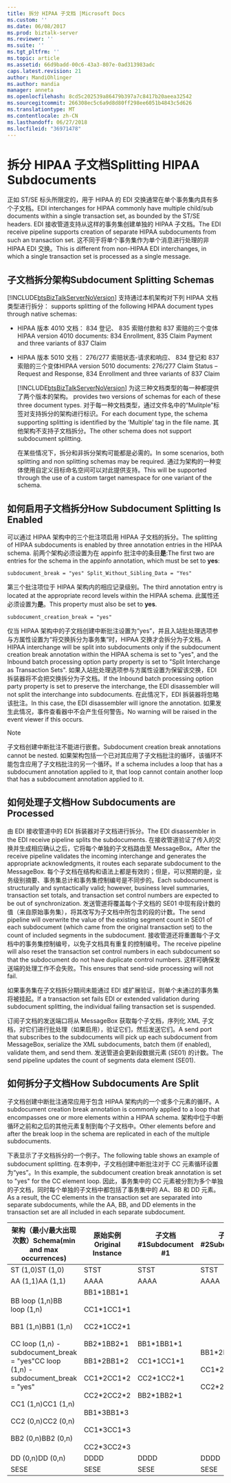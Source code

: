 ```yaml
---
title: 拆分 HIPAA 子文档 |Microsoft Docs
ms.custom: ''
ms.date: 06/08/2017
ms.prod: biztalk-server
ms.reviewer: ''
ms.suite: ''
ms.tgt_pltfrm: ''
ms.topic: article
ms.assetid: 66d9badd-00c6-43a3-807e-0ad313983adc
caps.latest.revision: 21
author: MandiOhlinger
ms.author: mandia
manager: anneta
ms.openlocfilehash: 8cd5c202539a86479b397a7c8417b20aeea32542
ms.sourcegitcommit: 266308ec5c6a9d8d80ff298ee6051b4843c5d626
ms.translationtype: MT
ms.contentlocale: zh-CN
ms.lasthandoff: 06/27/2018
ms.locfileid: "36971478"
---
```

# <a name="splitting-hipaa-subdocuments"></a><span data-ttu-id="c5b32-102">拆分 HIPAA 子文档</span><span class="sxs-lookup"><span data-stu-id="c5b32-102">Splitting HIPAA Subdocuments</span></span>
<span data-ttu-id="c5b32-103">正如 ST/SE 标头所限定的，用于 HIPAA 的 EDI 交换通常在单个事务集内具有多个子文档。</span><span class="sxs-lookup"><span data-stu-id="c5b32-103">EDI interchanges for HIPAA commonly have multiple child/sub documents within a single transaction set, as bounded by the ST/SE headers.</span></span> <span data-ttu-id="c5b32-104">EDI 接收管道支持从这样的事务集创建单独的 HIPAA 子文档。</span><span class="sxs-lookup"><span data-stu-id="c5b32-104">The EDI receive pipeline supports creation of separate HIPAA subdocuments from such an transaction set.</span></span> <span data-ttu-id="c5b32-105">这不同于将单个事务集作为单个消息进行处理的非 HIPAA EDI 交换。</span><span class="sxs-lookup"><span data-stu-id="c5b32-105">This is different from non-HIPAA EDI interchanges, in which a single transaction set is processed as a single message.</span></span>  
  
## <a name="subdocument-splitting-schemas"></a><span data-ttu-id="c5b32-106">子文档拆分架构</span><span class="sxs-lookup"><span data-stu-id="c5b32-106">Subdocument Splitting Schemas</span></span>  
 [!INCLUDE[btsBizTalkServerNoVersion](../includes/btsbiztalkservernoversion-md.md)]<span data-ttu-id="c5b32-107"> 支持通过本机架构对下列 HIPAA 文档类型进行拆分：</span><span class="sxs-lookup"><span data-stu-id="c5b32-107"> supports splitting of the following HIPAA document types through native schemas:</span></span>  
  
- <span data-ttu-id="c5b32-108">HIPAA 版本 4010 文档： 834 登记、 835 索赔付款和 837 索赔的三个变体</span><span class="sxs-lookup"><span data-stu-id="c5b32-108">HIPAA version 4010 documents: 834 Enrollment, 835 Claim Payment and three variants of 837 Claim</span></span>  
  
- <span data-ttu-id="c5b32-109">HIPAA 版本 5010 文档： 276/277 索赔状态-请求和响应、 834 登记和 837 索赔的三个变体</span><span class="sxs-lookup"><span data-stu-id="c5b32-109">HIPAA version 5010 documents: 276/277 Claim Status – Request and Response, 834 Enrollment and three variants of 837 Claim</span></span>  
  
  [!INCLUDE[btsBizTalkServerNoVersion](../includes/btsbiztalkservernoversion-md.md)]<span data-ttu-id="c5b32-110"> 为这三种文档类型的每一种都提供了两个版本的架构。</span><span class="sxs-lookup"><span data-stu-id="c5b32-110"> provides two versions of schemas for each of these three document types.</span></span> <span data-ttu-id="c5b32-111">对于每一种文档类型，通过文件名中的“Mulitple”标签对支持拆分的架构进行标识。</span><span class="sxs-lookup"><span data-stu-id="c5b32-111">For each document type, the schema supporting splitting is identified by the ‘Multiple’ tag in the file name.</span></span> <span data-ttu-id="c5b32-112">其他架构不支持子文档拆分。</span><span class="sxs-lookup"><span data-stu-id="c5b32-112">The other schema does not support subdocument splitting.</span></span>  
  
  <span data-ttu-id="c5b32-113">在某些情况下，拆分和非拆分架构可能都是必需的。</span><span class="sxs-lookup"><span data-stu-id="c5b32-113">In some scenarios, both splitting and non splitting schemas may be required.</span></span> <span data-ttu-id="c5b32-114">通过为架构的一种变体使用自定义目标命名空间可以对此提供支持。</span><span class="sxs-lookup"><span data-stu-id="c5b32-114">This will be supported through the use of a custom target namespace for one variant of the schema.</span></span>  
  
## <a name="how-subdocument-splitting-is-enabled"></a><span data-ttu-id="c5b32-115">如何启用子文档拆分</span><span class="sxs-lookup"><span data-stu-id="c5b32-115">How Subdocument Splitting Is Enabled</span></span>  
 <span data-ttu-id="c5b32-116">可以通过 HIPAA 架构中的三个批注项启用 HIPAA 子文档的拆分。</span><span class="sxs-lookup"><span data-stu-id="c5b32-116">The splitting of HIPAA subdocuments is enabled by three annotation entries in the HIPAA schema.</span></span> <span data-ttu-id="c5b32-117">前两个架构必须设置为在 appinfo 批注中的条目**是**:</span><span class="sxs-lookup"><span data-stu-id="c5b32-117">The first two are  entries for the schema in the appinfo annotation, which must be set to **yes**:</span></span>  
  
```  
subdocument_break = "yes" Split_Without_Sibling_Data = "Yes"  
```  
  
 <span data-ttu-id="c5b32-118">第三个批注项位于 HIPAA 架构内的相应记录级别。</span><span class="sxs-lookup"><span data-stu-id="c5b32-118">The third annotation entry is located at the appropriate record levels within the HIPAA schema.</span></span> <span data-ttu-id="c5b32-119">此属性还必须设置为**是**。</span><span class="sxs-lookup"><span data-stu-id="c5b32-119">This property must also be set to **yes**.</span></span>  
  
```  
subdocument_creation_break = "yes"  
```  
  
 <span data-ttu-id="c5b32-120">仅当 HIPAA 架构中的子文档创建中断批注设置为“yes”，并且入站批处理选项参与方属性设置为“将交换拆分为事务集”时，HIPAA 交换才会拆分为子文档。</span><span class="sxs-lookup"><span data-stu-id="c5b32-120">A HIPAA interchange will be split into subdocuments only if the subdocument creation break annotation within the HIPAA schema is set to "yes", and the Inbound batch processing option party property is set to "Split Interchange as Transaction Sets".</span></span> <span data-ttu-id="c5b32-121">如果入站批处理选项参与方属性设置为保留该交换，EDI 拆装器将不会把交换拆分为子文档。</span><span class="sxs-lookup"><span data-stu-id="c5b32-121">If the Inbound batch processing option party property is set to preserve the interchange, the EDI disassembler will not split the interchange into subdocuments.</span></span> <span data-ttu-id="c5b32-122">在此情况下，EDI 拆装器将忽略该批注。</span><span class="sxs-lookup"><span data-stu-id="c5b32-122">In this case, the EDI disassembler will ignore the annotation.</span></span> <span data-ttu-id="c5b32-123">如果发生此情况，事件查看器中不会产生任何警告。</span><span class="sxs-lookup"><span data-stu-id="c5b32-123">No warning will be raised in the event viewer if this occurs.</span></span>  
  
> [!NOTE]
>  <span data-ttu-id="c5b32-124">子文档创建中断批注不能进行嵌套。</span><span class="sxs-lookup"><span data-stu-id="c5b32-124">Subdocument creation break annotations cannot be nested.</span></span> <span data-ttu-id="c5b32-125">如果架构包括一个已对其应用了子文档批注的循环，该循环不能包含应用了子文档批注的另一个循环。</span><span class="sxs-lookup"><span data-stu-id="c5b32-125">If a schema includes a loop that has a subdocument annotation applied to it, that loop cannot contain another loop that has a subdocument annotation applied to it.</span></span>  
  
## <a name="how-subdocuments-are-processed"></a><span data-ttu-id="c5b32-126">如何处理子文档</span><span class="sxs-lookup"><span data-stu-id="c5b32-126">How Subdocuments are Processed</span></span>  
 <span data-ttu-id="c5b32-127">由 EDI 接收管道中的 EDI 拆装器对子文档进行拆分。</span><span class="sxs-lookup"><span data-stu-id="c5b32-127">The EDI disassembler in the EDI receive pipeline splits the subdocuments.</span></span> <span data-ttu-id="c5b32-128">在接收管道验证了传入的交换并生成相应确认之后，它将每个单独的子文档路由至 MessageBox。</span><span class="sxs-lookup"><span data-stu-id="c5b32-128">After the receive pipeline validates the incoming interchange and generates the appropriate acknowledgments, it routes each separate subdocument to the MessageBox.</span></span> <span data-ttu-id="c5b32-129">每个子文档在结构和语法上都是有效的；但是，可以预期的是，业务级别摘要、事务集总计和事务集控制编号是不同步的。</span><span class="sxs-lookup"><span data-stu-id="c5b32-129">Each subdocument is structurally and syntactically valid; however, business level summaries, transaction set totals, and transaction set control numbers are expected to be out of synchronization.</span></span> <span data-ttu-id="c5b32-130">发送管道将覆盖每个子文档的 SE01 中现有段计数的值（来自原始事务集），将其改写为子文档中所包含的段的计数。</span><span class="sxs-lookup"><span data-stu-id="c5b32-130">The send pipeline will overwrite the value of the existing segment count in SE01 of each subdocument (which came from the original transaction set) to the count of included segments in the subdocument.</span></span> <span data-ttu-id="c5b32-131">接收管道还将重置每个子文档中的事务集控制编号，以免子文档具有重复的控制编号。</span><span class="sxs-lookup"><span data-stu-id="c5b32-131">The receive pipeline will also reset the transaction set control numbers in each subdocument so that the subdocument do not have duplicate control numbers.</span></span> <span data-ttu-id="c5b32-132">这样可确保发送端的处理工作不会失败。</span><span class="sxs-lookup"><span data-stu-id="c5b32-132">This ensures that send-side processing will not fail.</span></span>  
  
 <span data-ttu-id="c5b32-133">如果事务集在子文档拆分期间未能通过 EDI 或扩展验证，则单个未通过的事务集将被挂起。</span><span class="sxs-lookup"><span data-stu-id="c5b32-133">If a transaction set fails EDI or extended validation during subdocument splitting, the individual failing transaction set is suspended.</span></span>  
  
 <span data-ttu-id="c5b32-134">订阅子文档的发送端口将从 MessageBox 获取每个子文档，序列化 XML 子文档，对它们进行批处理（如果启用），验证它们，然后发送它们。</span><span class="sxs-lookup"><span data-stu-id="c5b32-134">A send port that subscribes to the subdocuments will pick up each subdocument from MessageBox, serialize the XML subdocuments, batch them (if enabled), validate them, and send them.</span></span> <span data-ttu-id="c5b32-135">发送管道会更新段数据元素 (SE01) 的计数。</span><span class="sxs-lookup"><span data-stu-id="c5b32-135">The send pipeline updates the count of segments data element (SE01).</span></span>  
  
## <a name="how-subdocuments-are-split"></a><span data-ttu-id="c5b32-136">如何拆分子文档</span><span class="sxs-lookup"><span data-stu-id="c5b32-136">How Subdocuments Are Split</span></span>  
 <span data-ttu-id="c5b32-137">子文档创建中断批注通常应用于包含 HIPAA 架构内的一个或多个元素的循环。</span><span class="sxs-lookup"><span data-stu-id="c5b32-137">A subdocument creation break annotation is commonly applied to a loop that encompasses one or more elements within a HIPAA schema.</span></span> <span data-ttu-id="c5b32-138">架构中位于中断循环之前和之后的其他元素复制到每个子文档中。</span><span class="sxs-lookup"><span data-stu-id="c5b32-138">Other elements before and after the break loop in the schema are replicated in each of the multiple subdocuments.</span></span>  
  
 <span data-ttu-id="c5b32-139">下表显示了子文档拆分的一个例子。</span><span class="sxs-lookup"><span data-stu-id="c5b32-139">The following table shows an example of subdocument splitting.</span></span> <span data-ttu-id="c5b32-140">在本例中，子文档创建中断批注对于 CC 元素循环设置为“yes”。</span><span class="sxs-lookup"><span data-stu-id="c5b32-140">In this example, the subdocument creation break annotation is set to "yes" for the CC element loop.</span></span> <span data-ttu-id="c5b32-141">因此，事务集中的 CC 元素被分割为多个单独的子文档，同时每个单独的子文档中都包括了事务集中的 AA、BB 和 DD 元素。</span><span class="sxs-lookup"><span data-stu-id="c5b32-141">As a result, the CC elements in the transaction set are separated into separate subdocuments, while the AA, BB, and DD elements in the transaction set are all included in each separate subdocument.</span></span>  
  
|<span data-ttu-id="c5b32-142">架构（最小/最大出现次数）</span><span class="sxs-lookup"><span data-stu-id="c5b32-142">Schema(min and max occurrences)</span></span>|<span data-ttu-id="c5b32-143">原始实例</span><span class="sxs-lookup"><span data-stu-id="c5b32-143">Original Instance</span></span>|<span data-ttu-id="c5b32-144">子文档 #1</span><span class="sxs-lookup"><span data-stu-id="c5b32-144">Subdocument #1</span></span>|<span data-ttu-id="c5b32-145">子文档 #2</span><span class="sxs-lookup"><span data-stu-id="c5b32-145">Subdocument #2</span></span>|<span data-ttu-id="c5b32-146">子文档 #3</span><span class="sxs-lookup"><span data-stu-id="c5b32-146">Subdocument #3</span></span>|  
|---------------------------------------|-----------------------|---------------------|---------------------|---------------------|  
|<span data-ttu-id="c5b32-147">ST (1,0)</span><span class="sxs-lookup"><span data-stu-id="c5b32-147">ST (1,0)</span></span>|<span data-ttu-id="c5b32-148">ST</span><span class="sxs-lookup"><span data-stu-id="c5b32-148">ST</span></span>|<span data-ttu-id="c5b32-149">ST</span><span class="sxs-lookup"><span data-stu-id="c5b32-149">ST</span></span>|<span data-ttu-id="c5b32-150">ST</span><span class="sxs-lookup"><span data-stu-id="c5b32-150">ST</span></span>|<span data-ttu-id="c5b32-151">ST</span><span class="sxs-lookup"><span data-stu-id="c5b32-151">ST</span></span>|  
|<span data-ttu-id="c5b32-152">AA (1,1)</span><span class="sxs-lookup"><span data-stu-id="c5b32-152">AA (1,1)</span></span>|<span data-ttu-id="c5b32-153">AA</span><span class="sxs-lookup"><span data-stu-id="c5b32-153">AA</span></span>|<span data-ttu-id="c5b32-154">AA</span><span class="sxs-lookup"><span data-stu-id="c5b32-154">AA</span></span>|<span data-ttu-id="c5b32-155">AA</span><span class="sxs-lookup"><span data-stu-id="c5b32-155">AA</span></span>|<span data-ttu-id="c5b32-156">AA</span><span class="sxs-lookup"><span data-stu-id="c5b32-156">AA</span></span>|  
|<span data-ttu-id="c5b32-157">BB loop (1,n)</span><span class="sxs-lookup"><span data-stu-id="c5b32-157">BB loop (1,n)</span></span><br /><br /> <span data-ttu-id="c5b32-158">BB1 (1,n)</span><span class="sxs-lookup"><span data-stu-id="c5b32-158">BB1 (1,n)</span></span><br /><br /> <span data-ttu-id="c5b32-159">CC loop (1,n) - subdocument_break = "yes"</span><span class="sxs-lookup"><span data-stu-id="c5b32-159">CC loop (1,n) - subdocument_break = "yes"</span></span><br /><br /> <span data-ttu-id="c5b32-160">CC1 (1,n)</span><span class="sxs-lookup"><span data-stu-id="c5b32-160">CC1 (1,n)</span></span><br /><br /> <span data-ttu-id="c5b32-161">CC2 (0,n)</span><span class="sxs-lookup"><span data-stu-id="c5b32-161">CC2 (0,n)</span></span><br /><br /> <span data-ttu-id="c5b32-162">BB2 (0,n)</span><span class="sxs-lookup"><span data-stu-id="c5b32-162">BB2 (0,n)</span></span>|<span data-ttu-id="c5b32-163">BB1\*1</span><span class="sxs-lookup"><span data-stu-id="c5b32-163">BB1\*1</span></span><br /><br /> <span data-ttu-id="c5b32-164">CC1\*1</span><span class="sxs-lookup"><span data-stu-id="c5b32-164">CC1\*1</span></span><br /><br /> <span data-ttu-id="c5b32-165">CC2\*1</span><span class="sxs-lookup"><span data-stu-id="c5b32-165">CC2\*1</span></span><br /><br /> <span data-ttu-id="c5b32-166">BB2\*1</span><span class="sxs-lookup"><span data-stu-id="c5b32-166">BB2\*1</span></span><br /><br /> <span data-ttu-id="c5b32-167">BB1\*2</span><span class="sxs-lookup"><span data-stu-id="c5b32-167">BB1\*2</span></span><br /><br /> <span data-ttu-id="c5b32-168">CC1\*2</span><span class="sxs-lookup"><span data-stu-id="c5b32-168">CC1\*2</span></span><br /><br /> <span data-ttu-id="c5b32-169">CC2\*2</span><span class="sxs-lookup"><span data-stu-id="c5b32-169">CC2\*2</span></span><br /><br /> <span data-ttu-id="c5b32-170">BB1\*3</span><span class="sxs-lookup"><span data-stu-id="c5b32-170">BB1\*3</span></span><br /><br /> <span data-ttu-id="c5b32-171">CC1\*3</span><span class="sxs-lookup"><span data-stu-id="c5b32-171">CC1\*3</span></span><br /><br /> <span data-ttu-id="c5b32-172">CC2\*3</span><span class="sxs-lookup"><span data-stu-id="c5b32-172">CC2\*3</span></span>|<span data-ttu-id="c5b32-173">BB1\*1</span><span class="sxs-lookup"><span data-stu-id="c5b32-173">BB1\*1</span></span><br /><br /> <span data-ttu-id="c5b32-174">CC1\*1</span><span class="sxs-lookup"><span data-stu-id="c5b32-174">CC1\*1</span></span><br /><br /> <span data-ttu-id="c5b32-175">CC2\*1</span><span class="sxs-lookup"><span data-stu-id="c5b32-175">CC2\*1</span></span><br /><br /> <span data-ttu-id="c5b32-176">BB2\*1</span><span class="sxs-lookup"><span data-stu-id="c5b32-176">BB2\*1</span></span>|<span data-ttu-id="c5b32-177">BB1\*2</span><span class="sxs-lookup"><span data-stu-id="c5b32-177">BB1\*2</span></span><br /><br /> <span data-ttu-id="c5b32-178">CC1\*2</span><span class="sxs-lookup"><span data-stu-id="c5b32-178">CC1\*2</span></span><br /><br /> <span data-ttu-id="c5b32-179">CC2\*2</span><span class="sxs-lookup"><span data-stu-id="c5b32-179">CC2\*2</span></span>|<span data-ttu-id="c5b32-180">BB1\*3</span><span class="sxs-lookup"><span data-stu-id="c5b32-180">BB1\*3</span></span><br /><br /> <span data-ttu-id="c5b32-181">CC1\*3</span><span class="sxs-lookup"><span data-stu-id="c5b32-181">CC1\*3</span></span><br /><br /> <span data-ttu-id="c5b32-182">CC2\*3</span><span class="sxs-lookup"><span data-stu-id="c5b32-182">CC2\*3</span></span>|  
|<span data-ttu-id="c5b32-183">DD (0,n)</span><span class="sxs-lookup"><span data-stu-id="c5b32-183">DD (0,n)</span></span>|<span data-ttu-id="c5b32-184">DD</span><span class="sxs-lookup"><span data-stu-id="c5b32-184">DD</span></span>|<span data-ttu-id="c5b32-185">DD</span><span class="sxs-lookup"><span data-stu-id="c5b32-185">DD</span></span>|<span data-ttu-id="c5b32-186">DD</span><span class="sxs-lookup"><span data-stu-id="c5b32-186">DD</span></span>|<span data-ttu-id="c5b32-187">DD</span><span class="sxs-lookup"><span data-stu-id="c5b32-187">DD</span></span>|  
|<span data-ttu-id="c5b32-188">SE</span><span class="sxs-lookup"><span data-stu-id="c5b32-188">SE</span></span>|<span data-ttu-id="c5b32-189">SE</span><span class="sxs-lookup"><span data-stu-id="c5b32-189">SE</span></span>|<span data-ttu-id="c5b32-190">SE</span><span class="sxs-lookup"><span data-stu-id="c5b32-190">SE</span></span>|<span data-ttu-id="c5b32-191">SE</span><span class="sxs-lookup"><span data-stu-id="c5b32-191">SE</span></span>|<span data-ttu-id="c5b32-192">SE</span><span class="sxs-lookup"><span data-stu-id="c5b32-192">SE</span></span>|